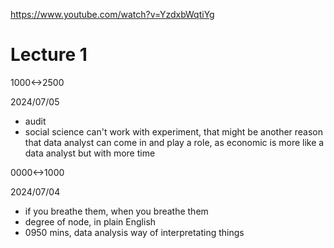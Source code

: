https://www.youtube.com/watch?v=YzdxbWqtiYg

# Lecture 1

1000<->2500

2024/07/05

- audit
- social science can't work with experiment, that might be another reason that data analyst can come in and play a role, as economic is more like a data analyst but with more time

0000<->1000

2024/07/04

- if you breathe them, when you breathe them
- degree of node, in plain English
- 0950 mins, data analysis way of interpretating things 
